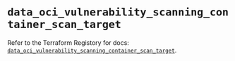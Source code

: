 # `data_oci_vulnerability_scanning_container_scan_target`

Refer to the Terraform Registory for docs: [`data_oci_vulnerability_scanning_container_scan_target`](https://registry.terraform.io/providers/oracle/oci/6.18.0/docs/data-sources/vulnerability_scanning_container_scan_target).
